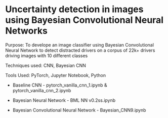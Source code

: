 # Uncertainty detection in images using Bayesian Convolutional Neural Networks

Purpose: To develope an image classifier using Bayesian Convolutional Neural Network to detect distracted drivers on a corpus of 22k+ drivers driving images with 10 different classes

Techniques used: CNN, Bayesian CNN

Tools Used: PyTorch, Jupyter Notebook, Python

* Baseline CNN - pytorch_vanilla_cnn_1.ipynb & pytorch_vanilla_cnn_2.ipynb

* Bayesian Neural Network - BML NN v0.2ss.ipynb

* Bayesian Convolutional Neural Network - Bayesian_CNN9.ipynb

